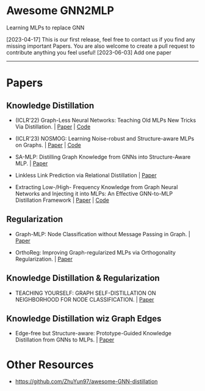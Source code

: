 # Awesome GNN2MLP
Learning MLPs to replace GNN


[2023-04-17] This is our first release, feel free to contact us if you find any missing important Papers. You are also welcome to create a pull request to contribute anything you feel useful!
[2023-06-03] Add one paper

---
# Papers
## Knowledge Distillation

- (ICLR'22) Graph-Less Neural Networks: Teaching Old MLPs New Tricks Via Distillation. | [Paper](https://arxiv.org/abs/2110.08727) | [Code](https://github.com/snap-research/graphless-neural-networks)

- (ICLR'23) NOSMOG: Learning Noise-robust and Structure-aware MLPs on Graphs. | [Paper](https://arxiv.org/pdf/2208.10010v1.pdf) | [Code](https://github.com/meettyj/NOSMOG)

- SA-MLP: Distilling Graph Knowledge from GNNs into Structure-Aware MLP. | [Paper](https://arxiv.org/pdf/2210.09609)

- Linkless Link Prediction via Relational Distillation | [Paper](https://openreview.net/forum?id=He7UIpiEq_O
)

-  Extracting Low-/High- Frequency Knowledge from Graph Neural Networks and Injecting it into MLPs: An Effective GNN-to-MLP Distillation Framework | [Paper](https://arxiv.org/abs/2305.10758) | [Code](https://github.com/LirongWu/FF-G2M)

## Regularization

- Graph-MLP: Node Classification without Message Passing in Graph. | [Paper](https://arxiv.org/pdf/2106.04051v1.pdf)

- OrthoReg: Improving Graph-regularized MLPs via Orthogonality Regularization. | [Paper](https://openreview.net/forum?id=5s2v_0F7MG)

## Knowledge Distillation & Regularization

- TEACHING YOURSELF: GRAPH SELF-DISTILLATION ON NEIGHBORHOOD FOR NODE CLASSIFICATION. | [Paper](https://arxiv.org/pdf/2210.02097v4.pdf)

## Knowledge Distillation wiz Graph Edges

- Edge-free but Structure-aware: Prototype-Guided Knowledge Distillation from GNNs to MLPs. | [Paper](https://arxiv.org/abs/2303.13763)


# Other Resources
- https://github.com/ZhuYun97/awesome-GNN-distillation

